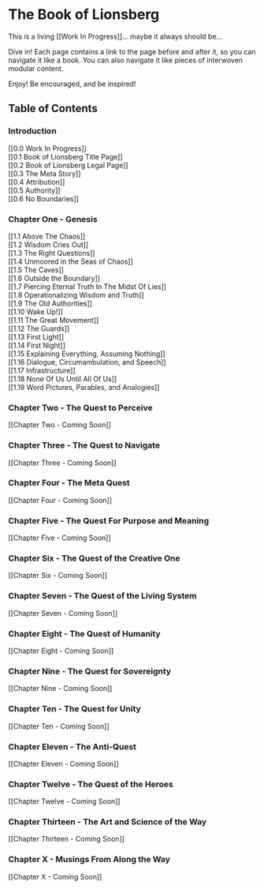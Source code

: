 # The Book of Lionsberg

This is a living [[Work In Progress]]... maybe it always should be... 

Dive in! Each page contains a link to the page before and after it, so you can navigate it like a book. You can also navigate it like pieces of interwoven modular content.

Enjoy! Be encouraged, and be inspired! 

## Table of Contents

### Introduction
[[0.0 Work In Progress]]  
[[0.1 Book of Lionsberg Title Page]]  
[[0.2 Book of Lionsberg Legal Page]]  
[[0.3 The Meta Story]]  
[[0.4 Attribution]]  
[[0.5 Authority]]  
[[0.6 No Boundaries]]  

### Chapter One - Genesis

[[1.1 Above The Chaos]]  
[[1.2 Wisdom Cries Out]]  
[[1.3 The Right Questions]]  
[[1.4 Unmoored in the Seas of Chaos]]  
[[1.5 The Caves]]  
[[1.6 Outside the Boundary]]  
[[1.7 Piercing Eternal Truth In The Midst Of Lies]]  
[[1.8 Operationalizing Wisdom and Truth]]  
[[1.9 The Old Authorities]]  
[[1.10 Wake Up!]]  
[[1.11 The Great Movement]]  
[[1.12 The Guards]]  
[[1.13 First Light]]  
[[1.14 First Night]]  
[[1.15 Explaining Everything, Assuming Nothing]]  
[[1.16 Dialogue, Circumambulation, and Speech]]  
[[1.17 Infrastructure]]  
[[1.18 None Of Us Until All Of Us]]  
[[1.19 Word Pictures, Parables, and Analogies]]  

### Chapter Two - The Quest to Perceive
[[Chapter Two - Coming Soon]]  

### Chapter Three - The Quest to Navigate
[[Chapter Three - Coming Soon]]  

### Chapter Four - The Meta Quest
[[Chapter Four - Coming Soon]]  

### Chapter Five - The Quest For Purpose and Meaning
[[Chapter Five - Coming Soon]]  

### Chapter Six - The Quest of the Creative One
[[Chapter Six - Coming Soon]]  

### Chapter Seven - The Quest of the Living System
[[Chapter Seven - Coming Soon]]  
### Chapter Eight - The Quest of Humanity
[[Chapter Eight - Coming Soon]]  

### Chapter Nine - The Quest for Sovereignty
[[Chapter Nine - Coming Soon]]  

### Chapter Ten - The Quest for Unity
[[Chapter Ten - Coming Soon]]  

### Chapter Eleven - The Anti-Quest
[[Chapter Eleven - Coming Soon]]  

### Chapter Twelve - The Quest of the Heroes
[[Chapter Twelve - Coming Soon]]  

### Chapter Thirteen - The Art and Science of the Way
[[Chapter Thirteen - Coming Soon]]  

### Chapter X - Musings From Along the Way
[[Chapter X - Coming Soon]]  


